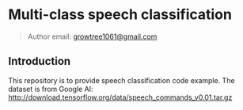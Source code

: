 # Multi-class speech classification
> Author email: growtree1061@gmail.com
## Introduction
This repository is to provide speech classification code example. 
The dataset is from Google AI: http://download.tensorflow.org/data/speech_commands_v0.01.tar.gz
